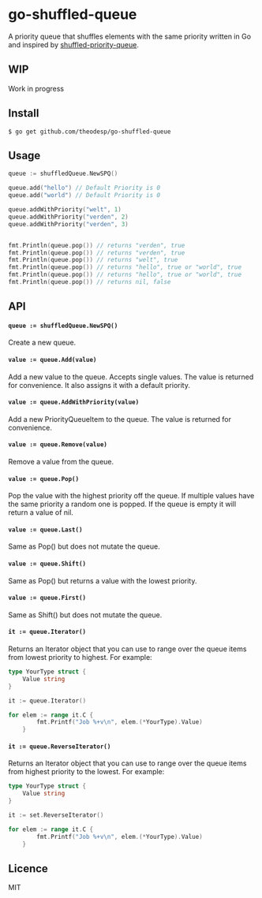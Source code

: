 # go-shuffled-queue
A priority queue that shuffles elements with the same priority written in Go 
and inspired by [shuffled-priority-queue](https://github.com/mafintosh/shuffled-priority-queue).

## WIP
Work in progress

## Install

`$ go get github.com/theodesp/go-shuffled-queue`

## Usage
```go
queue := shuffledQueue.NewSPQ()

queue.add("hello") // Default Priority is 0
queue.add("world") // Default Priority is 0

queue.addWithPriority("welt", 1)
queue.addWithPriority("verden", 2)
queue.addWithPriority("verden", 3)


fmt.Println(queue.pop()) // returns "verden", true
fmt.Println(queue.pop()) // returns "verden", true
fmt.Println(queue.pop()) // returns "welt", true
fmt.Println(queue.pop()) // returns "hello", true or "world", true
fmt.Println(queue.pop()) // returns "hello", true or "world", true
fmt.Println(queue.pop()) // returns nil, false

```


## API

#### `queue := shuffledQueue.NewSPQ()`
Create a new queue.


#### `value := queue.Add(value)`

Add a new value to the queue. Accepts single values. The value is returned for convenience. It also assigns it with a default priority.

#### `value := queue.AddWithPriority(value)`

Add a new PriorityQueueItem to the queue. The value is returned for convenience.


#### `value := queue.Remove(value)`

Remove a value from the queue.


#### `value := queue.Pop()`

Pop the value with the highest priority off the queue. If multiple values have the same priority a random one is popped.
If the queue is empty it will return a value of nil.

#### `value := queue.Last()`

Same as Pop() but does not mutate the queue.

#### `value := queue.Shift()`

Same as Pop() but returns a value with the lowest priority.

#### `value := queue.First()`

Same as Shift() but does not mutate the queue.


#### `it := queue.Iterator()`

Returns an Iterator object that you can
use to range over the queue items from lowest priority to highest. For example:

```go
type YourType struct {
    Value string
}

it := queue.Iterator()

for elem := range it.C {
        fmt.Printf("Job %+v\n", elem.(*YourType).Value)
    }
```

#### `it := queue.ReverseIterator()`

Returns an Iterator object that you can
use to range over the queue items from highest priority to the lowest. For example:

```go
type YourType struct {
    Value string
}

it := set.ReverseIterator()

for elem := range it.C {
        fmt.Printf("Job %+v\n", elem.(*YourType).Value)
    }
```

## Licence
MIT
